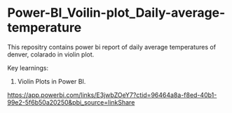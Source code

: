 # Power-BI_Voilin-plot_Daily-average-temperature

This repositry contains power bi report of daily average temperatures of denver, colarado in violin plot. 

Key learnings:
1. Violin Plots in Power BI.


https://app.powerbi.com/links/E3jwbZOeY7?ctid=96464a8a-f8ed-40b1-99e2-5f6b50a20250&pbi_source=linkShare
